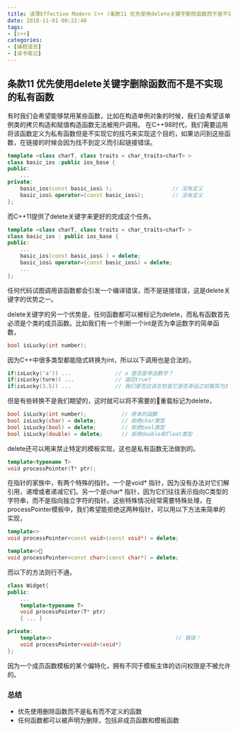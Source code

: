 ```yaml
---
title: 读薄Effective Modern C++ (条款11 优先使用delete关键字删除函数而不是不实现的私有函数)
date: 2018-11-01 00:22:48
tags:
- [c++]
categories:
- [编程语言]
- [读书笔记]
---
```


## 条款11 优先使用delete关键字删除函数而不是不实现的私有函数 
有时我们会希望能够禁用某些函数，比如在构造单例对象的时候，我们会希望该单例类的拷贝构造和赋值构造函数无法被用户调用。
在C++98时代，我们需要运用将该函数定义为私有函数但是不实现它的技巧来实现这个目的，如果访问到这些函数，在链接的时候会因为找不到定义而引起链接错误。
<!-- more -->
```cpp
template <class charT, class traits = char_traits<charT> >
class basic_ios :public ios_base {
public:
	...
private:
	basic_ios(const basic_ios& );                   // 没有定义
	basic_ios& operator=(const basic_ios&);         // 没有定义
};
```
而C++11提供了delete关键字来更好的完成这个任务。
```cpp
template <class charT, class traits = char_traits<charT> >
class basic_ios : public ios_base {
public:
    ...
    basic_ios(const basic_ios& ) = delete;
    basic_ios& operator=(const basic_ios&) = delete;
    ...
};
```
任何代码试图调用该函数都会引发一个编译错误，而不是链接错误，这是delete关键字的优势之一。

delete关键字的另一个优势是，任何函数都可以被标记为delete，而私有函数首先必须是个类的成员函数。比如我们有一个判断一个int是否为幸运数字的简单函数，
```cpp
bool isLucky(int number);
```
因为C++中很多类型都能隐式转换为int，所以以下调用也是合法的，
```cpp
if(isLucky('a')) ...              // a 是否是幸运数字？
if(isLucky(ture)) ...             // 返回true?
if(isLucky(3.5)) ...              // 我们是否应该在检查它是否幸运之前裁剪为3？
```

但是有些转换不是我们期望的，这时就可以将不需要的重载标记为delete，
```cpp
bool isLucky(int number);           // 原本的函数
bool isLucky(char) = delete;        // 拒绝char类型
bool isLucky(bool) = delete;        // 拒绝bool类型
bool isLucky(double) = delete;      // 拒绝double和float类型
```

delete还可以用来禁止特定的模板实现，这也是私有函数无法做到的。
```cpp
template<typename T>
void processPointer(T* ptr);
```
在指针的家族中，有两个特殊的指针。一个是void* 指针，因为没有办法对它们解引用，递增或者递减它们。另一个是char* 指针，因为它们往往表示指向C类型的字符串，而不是指向独立字符的指针。这些特殊情况经常需要特殊处理，在processPointer模板中，我们希望能拒绝这两种指针，可以用以下方法来简单的实现，
```cpp
template<>
void processPointer<const void>(const void*) = delete;

template<>
void processPointer<const char>(const char*) = delete;
```
而以下的方法则行不通，
```cpp
class Widget{
public:
    ...
    template<typename T>
    void processPointer(T* ptr)
    { ... }

private:
    template<>                                       // 错误！
    void processPointer<void>(void*)
};
```
因为一个成员函数模板的某个偏特化，拥有不同于模板主体的访问权限是不被允许的。

### 总结
- 优先使用删除函数而不是私有而不定义的函数
- 任何函数都可以被声明为删除，包括非成员函数和模板函数

